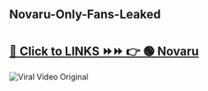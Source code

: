 
 ## Novaru-Only-Fans-Leaked

# <h2><a href="https://clipsfans.com/Novaru&ref=git">🔗 Click to LINKS ⏩⏩ 👉 🟢 Novaru </a></h2>

<a href="https://clipsfans.com/Novaru&ref=git" rel="nofollow" data-target="animated-image.originalLink"><img src="https://i.ibb.co.com/xMMVF88/686577567.gif" alt="Viral Video Original" style="max-width: 100%; display: inline-block;" data-target="animated-image.originalImage"></a>
